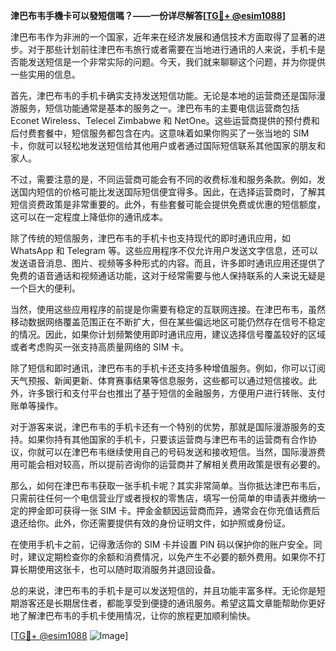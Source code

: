 **津巴布韦手機卡可以發短信嗎？——一份详尽解答[[TG💪+ @esim1088](https://t.me/s/esim1088)]**

津巴布韦作为非洲的一个国家，近年来在经济发展和通信技术方面取得了显著的进步。对于那些计划前往津巴布韦旅行或者需要在当地进行通讯的人来说，手机卡是否能发送短信是一个非常实际的问题。今天，我们就来聊聊这个问题，并为你提供一些实用的信息。

首先，津巴布韦的手机卡确实支持发送短信功能。无论是本地的运营商还是国际漫游服务，短信功能通常是基本的服务之一。津巴布韦的主要电信运营商包括 Econet Wireless、Telecel Zimbabwe 和 NetOne。这些运营商提供的预付费和后付费套餐中，短信服务都包含在内。这意味着如果你购买了一张当地的 SIM 卡，你就可以轻松地发送短信给其他用户或者通过国际短信联系其他国家的朋友和家人。

不过，需要注意的是，不同运营商可能会有不同的收费标准和服务条款。例如，发送国内短信的价格可能比发送国际短信便宜得多。因此，在选择运营商时，了解其短信资费政策是非常重要的。此外，有些套餐可能会提供免费或优惠的短信额度，这可以在一定程度上降低你的通讯成本。

除了传统的短信服务，津巴布韦的手机卡也支持现代的即时通讯应用，如 WhatsApp 和 Telegram 等。这些应用程序不仅允许用户发送文字信息，还可以发送语音消息、图片、视频等多种形式的内容。而且，许多即时通讯应用还提供了免费的语音通话和视频通话功能，这对于经常需要与他人保持联系的人来说无疑是一个巨大的便利。

当然，使用这些应用程序的前提是你需要有稳定的互联网连接。在津巴布韦，虽然移动数据网络覆盖范围正在不断扩大，但在某些偏远地区可能仍然存在信号不稳定的情况。因此，如果你计划频繁使用即时通讯应用，建议选择信号覆盖较好的区域或者考虑购买一张支持高质量网络的 SIM 卡。

除了短信和即时通讯，津巴布韦的手机卡还支持多种增值服务。例如，你可以订阅天气预报、新闻更新、体育赛事结果等信息服务，这些都可以通过短信接收。此外，许多银行和支付平台也推出了基于短信的金融服务，方便用户进行转账、支付账单等操作。

对于游客来说，津巴布韦的手机卡还有一个特别的优势，那就是国际漫游服务的支持。如果你持有其他国家的手机卡，只要该运营商与津巴布韦的运营商有合作协议，你就可以在津巴布韦继续使用自己的号码发送和接收短信。当然，国际漫游费用可能会相对较高，所以提前咨询你的运营商并了解相关费用政策是很有必要的。

那么，如何在津巴布韦获取一张手机卡呢？其实非常简单。当你抵达津巴布韦后，只需前往任何一个电信营业厅或者授权的零售店，填写一份简单的申请表并缴纳一定的押金即可获得一张 SIM 卡。押金金额因运营商而异，通常会在你充值话费后退还给你。此外，你还需要提供有效的身份证明文件，如护照或身份证。

在使用手机卡之前，记得激活你的 SIM 卡并设置 PIN 码以保护你的账户安全。同时，建议定期检查你的余额和消费情况，以免产生不必要的额外费用。如果你不打算长期使用这张卡，也可以随时取消服务并退回设备。

总的来说，津巴布韦的手机卡是可以发送短信的，并且功能丰富多样。无论你是短期游客还是长期居住者，都能享受到便捷的通讯服务。希望这篇文章能帮助你更好地了解津巴布韦的手机卡使用情况，让你的旅程更加顺利愉快。

[[TG💪+ @esim1088](https://t.me/s/esim1088) ![Image](https://i.postimg.cc/4NQfJmqS/Snipaste-2025-05-13-00-14-12.png)]